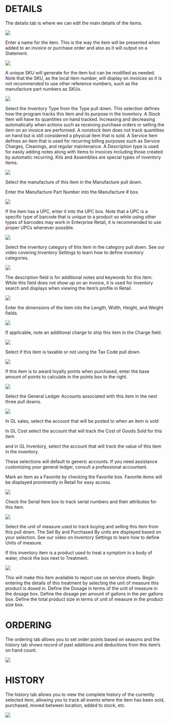 # DETAILS

The details tab is where we can edit the main details of the items.

![](https://cdn.realsgii2.dev/wise-software-docs/image_10.734e5aec.png)

Enter a name for the item. This is the way the item will be presented when added to an invoice or purchase order and also as it will output on a Statement.

![](https://cdn.realsgii2.dev/wise-software-docs/image_11.685bfced.png)

A unique SKU will generate for the item but can be modified as needed. Note that the SKU, as the local item number, will display on invoices so it is not recommended to use other reference numbers, such as the manufacture part numbers as SKUs.

![](https://cdn.realsgii2.dev/wise-software-docs/image_12.26668737.png)

Select the Inventory Type from the Type pull down. This selection defines how the program tracks this item and its purpose in the inventory. A Stock Item will have its quantities on hand tracked. Increasing and decreasing automatically when actions such as receiving purchase orders or selling the item on an invoice are performed. A nonstock item does not track quantities on hand but is still considered a physical item that is sold. A Service item defines an item that is used for recurring billing purposes such as Service Charges, Cleanings, and regular maintenance. A Description type is used for easily adding notes along with items to invoices including those created by automatic recurring. Kits and Assemblies are special types of inventory items.

![](https://cdn.realsgii2.dev/wise-software-docs/image_13.858d2ce4.png)

Select the manufacture of this item in the Manufacture pull down.

Enter the Manufacture Part Number into the Manufacture # box.

![](https://cdn.realsgii2.dev/wise-software-docs/image_14.2b601741.png)

If the item has a UPC, enter it into the UPC box. Note that a UPC is a specific type of barcode that is unique to a product so while using other types of barcodes may work in Enterprise Retail, it is recommended to use proper UPCs whenever possible.

![](https://cdn.realsgii2.dev/wise-software-docs/image_15.496da1b6.png)

Select the inventory category of this item in the category pull down. See our video covering Inventory Settings to learn how to define inventory categories.

![](https://cdn.realsgii2.dev/wise-software-docs/image_16.c2315c6c.png)

The description field is for additional notes and keywords for this item. While this field does not show up on an invoice, it is used for inventory search and displays when viewing the item’s profile in Retail.

![](https://cdn.realsgii2.dev/wise-software-docs/image_17.5a356a1b.png)

Enter the dimensions of the item into the Length, Width, Height, and Weight fields.

![](https://cdn.realsgii2.dev/wise-software-docs/image_18.f7536a79.png)

If applicable, note an additional charge to ship this item in the Charge field.

![](https://cdn.realsgii2.dev/wise-software-docs/image_19.3da1e805.png)

Select if this item is taxable or not using the Tax Code pull down.

![](https://cdn.realsgii2.dev/wise-software-docs/image_20.6ce8e1d9.png)

If this item is to award loyalty points when purchased, enter the base amount of points to calculate in the points box to the right.

![](https://cdn.realsgii2.dev/wise-software-docs/image_21.44079faa.png)

Select the General Ledger Accounts associated with this item in the next three pull downs.

![](https://cdn.realsgii2.dev/wise-software-docs/image_22.05ef182f.png)

In GL sales, select the account that will be posted to when an item is sold

In GL Cost select the account that will track the Cost of Goods Sold for this item

and in GL Inventory, select the account that will track the value of this item in the inventory.

These selections will default to generic accounts. If you need assistance customizing your general ledger, consult a professional accountant.

Mark an item as a Favorite by checking the Favorite box. Favorite items will be displayed prominently in Retail for easy access.

![](https://cdn.realsgii2.dev/wise-software-docs/image_23.7c15cdec.png)

Check the Serial Item box to track serial numbers and their attributes for this item.

![](https://cdn.realsgii2.dev/wise-software-docs/image_24.07d791dd.png)

Select the unit of measure used to track buying and selling this item from this pull down. The Sell By and Purchased By units are displayed based on your selection. See our video on Inventory Settings to learn how to define Units of measure.

If this inventory item is a product used to treat a symptom in a body of water, check the box next to Treatment.

![](https://cdn.realsgii2.dev/wise-software-docs/image_25.4bcbc596.png)

This will make this item available to report use on service sheets. Begin entering the details of this treatment by selecting the unit of measure this product is dosed in. Define the Dosage in terms of the unit of measure in the dosage box. Define the dosage per amount of gallons in the per gallons box. Define the total product size in terms of unit of measure in the product size box.







# ORDERING

The ordering tab allows you to set order points based on seasons and the history tab shows record of past additions and deductions from this item’s on hand count.

![](https://cdn.realsgii2.dev/wise-software-docs/image_40.0a1acd14.png)

# HISTORY

The history tab allows you to view the complete history of the currently selected item, allowing you to track all events where the item has been sold, purchased, moved between location, added to stock, etc.

![](https://cdn.realsgii2.dev/wise-software-docs/image_41.c4211790.png)
